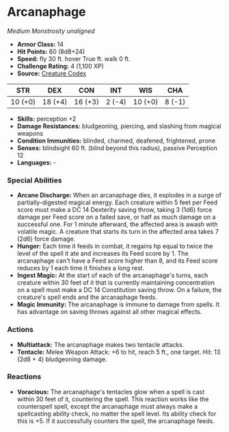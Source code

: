 # Arcanaphage

*Medium* *Monstrosity* *unaligned*

- **Armor Class:** 14
- **Hit Points:** 60 (8d8+24)
- **Speed:** fly 30 ft. hover True ft. walk 0 ft.
- **Challenge Rating:** 4 (1,100 XP)
- **Source:** [Creature Codex](https://koboldpress.com/kpstore/product/creature-codex-for-5th-edition-dnd/)

| STR | DEX | CON | INT | WIS | CHA |
| --- | --- | --- | --- | --- | --- |
| 10 (+0) | 18 (+4) | 16 (+3) | 2 (-4) | 10 (+0) | 8 (-1) |

- **Skills:** perception +2
- **Damage Resistances:** bludgeoning, piercing, and slashing from magical weapons
- **Condition Immunities:** blinded, charmed, deafened, frightened, prone
- **Senses:** blindsight 60 ft. (blind beyond this radius), passive Perception 12
- **Languages:** -
### Special Abilities
- **Arcane Discharge:** When an arcanaphage dies, it explodes in a surge of partially-digested magical energy. Each creature within 5 feet per Feed score must make a DC 14 Dexterity saving throw, taking 3 (1d6) force damage per Feed score on a failed save, or half as much damage on a successful one. For 1 minute afterward, the affected area is awash with volatile magic. A creature that starts its turn in the affected area takes 7 (2d6) force damage.
- **Hunger:** Each time it feeds in combat, it regains hp equal to twice the level of the spell it ate and increases its Feed score by 1. The arcanaphage can't have a Feed score higher than 8, and its Feed score reduces by 1 each time it finishes a long rest.
- **Ingest Magic:** At the start of each of the arcanaphage's turns, each creature within 30 feet of it that is currently maintaining concentration on a spell must make a DC 14 Constitution saving throw. On a failure, the creature's spell ends and the arcanaphage feeds.
- **Magic Immunity:** The arcanaphage is immune to damage from spells. It has advantage on saving throws against all other magical effects.
### Actions
- **Multiattack:** The arcanaphage makes two tentacle attacks.
- **Tentacle:** Melee Weapon Attack: +6 to hit, reach 5 ft., one target. Hit: 13 (2d8 + 4) bludgeoning damage.
### Reactions
- **Voracious:** The arcanaphage's tentacles glow when a spell is cast within 30 feet of it, countering the spell. This reaction works like the counterspell spell, except the arcanaphage must always make a spellcasting ability check, no matter the spell level. Its ability check for this is +5. If it successfully counters the spell, the arcanaphage feeds.
